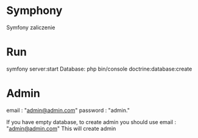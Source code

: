 # Symphony
Symfony zaliczenie

# Run

symfony server:start
Database:
php bin/console doctrine:database:create

# Admin
email : "admin@admin.com"
password : "admin."

If you have empty database, to create admin
you should use email : "admin@admin.com"
This will create admin
